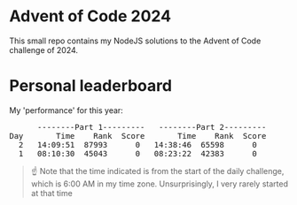 # Advent of Code 2024
This small repo contains my NodeJS solutions to the Advent of Code challenge of 2024.

# Personal leaderboard

My 'performance' for this year:
<pre>
      --------Part 1---------   --------Part 2---------
Day       Time    Rank  Score       Time    Rank  Score
  2   14:09:51  87993      0   14:38:46  65598      0
  1   08:10:30  45043      0   08:23:22  42383      0
</pre>

> :point_up: Note that the time indicated is from the start of the daily challenge, which is 6:00 AM in my time zone. Unsurprisingly, I very rarely started at that time
